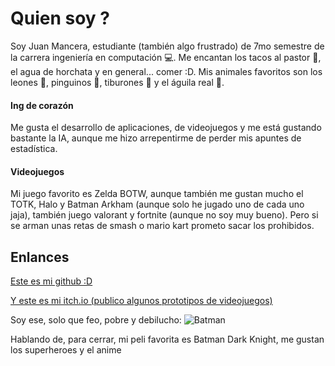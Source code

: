 # Quien soy ?

Soy Juan Mancera, estudiante (también algo frustrado) de 7mo semestre de la carrera ingeniería en computación :computer:.
Me encantan los tacos al pastor :meat_on_bone:, el agua de horchata y en general... comer :D.
Mis animales favoritos son los leones :lion:, pinguinos :penguin:, tiburones :shark: y el águila real :eagle:.

#### Ing de corazón

Me gusta el desarrollo de aplicaciones, de videojuegos y me está gustando bastante la IA, aunque me hizo arrepentirme de perder mis apuntes de estadística.

#### Videojuegos
Mi juego favorito es Zelda BOTW, aunque también me gustan mucho el TOTK, Halo y Batman Arkham (aunque solo he jugado uno de cada uno jaja), también juego valorant y fortnite (aunque no soy muy bueno). Pero si se arman unas retas de smash o mario kart prometo sacar los prohibidos. 

## Enlances

[Este es mi github :D](https://github.com/JuanManceraL)

[Y este es mi itch.io (publico algunos prototipos de videojuegos)](https://juan-ml.itch.io/)

Soy ese, solo que feo, pobre y debilucho:
![Batman](https://cloudfront-us-east-1.images.arcpublishing.com/copesa/N5LT6UPTE5AYLNVZ6AAREUF5YQ.jpg)

Hablando de, para cerrar, mi peli favorita es Batman Dark Knight, me gustan los superheroes y el anime
